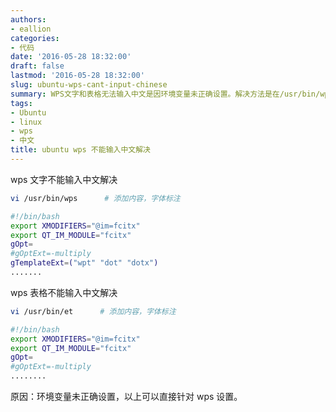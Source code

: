 ```yaml
---
authors:
- eallion
categories:
- 代码
date: '2016-05-28 18:32:00'
draft: false
lastmod: '2016-05-28 18:32:00'
slug: ubuntu-wps-cant-input-chinese
summary: WPS文字和表格无法输入中文是因环境变量未正确设置。解决方法是在/usr/bin/wps和/usr/bin/et文件中添加两行导出命令，分别设置XMODIFIERS和QT_IM_MODULE变量为fcitx输入法。修改后直接针对WPS生效。
tags:
- Ubuntu
- linux
- wps
- 中文
title: ubuntu wps 不能输入中文解决
---
```


wps 文字不能输入中文解决

```bash
vi /usr/bin/wps      # 添加内容，字体标注
```

```bash
#!/bin/bash
export XMODIFIERS="@im=fcitx"
export QT_IM_MODULE="fcitx"
gOpt=
#gOptExt=-multiply
gTemplateExt=("wpt" "dot" "dotx")
.......
```

wps 表格不能输入中文解决

```bash
vi /usr/bin/et      # 添加内容，字体标注
```

```bash
#!/bin/bash
export XMODIFIERS="@im=fcitx"
export QT_IM_MODULE="fcitx"
gOpt=
#gOptExt=-multiply
........
```

原因：环境变量未正确设置，以上可以直接针对 wps 设置。